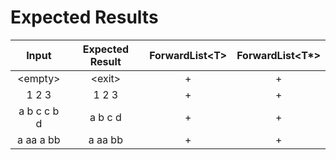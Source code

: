 
# Expected Results

|    Input    |     Expected Result   | ForwardList\<T> | ForwardList\<T*> |
|:-----------:|:---------------------:|:---------------:|:----------------:|
|  \<empty>   |        \<exit>        |        +        |        +         |
|    1 2 3    |         1 2 3         |        +        |        +         |
| a b c c b d |        a b c d        |        +        |        +         |
|  a aa a bb  |        a aa bb        |        +        |        +         |